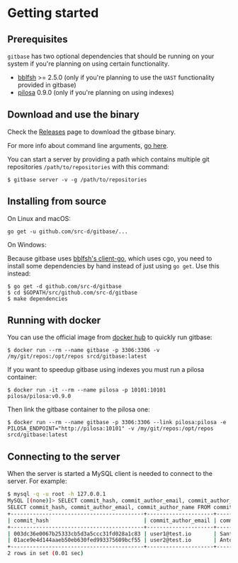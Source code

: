 # Getting started

## Prerequisites

`gitbase` has two optional dependencies that should be running on your system if you're planning on using certain functionality.

- [bblfsh](https://github.com/bblfsh/bblfshd) >= 2.5.0 (only if you're planning to use the `UAST` functionality provided in gitbase)
- [pilosa](https://github.com/pilosa/pilosa) 0.9.0 (only if you're planning on using indexes)

## Download and use the binary

Check the [Releases](https://github.com/src-d/gitbase/releases) page to download the gitbase binary.

For more info about command line arguments, [go here](/docs/using-gitbase/configuration.md#command-line-arguments).

You can start a server by providing a path which contains multiple git repositories `/path/to/repositories` with this command:

```
$ gitbase server -v -g /path/to/repositories
```

## Installing from source

On Linux and macOS:

```
go get -u github.com/src-d/gitbase/...
```

On Windows:

Because gitbase uses [bblfsh's client-go](https://github.com/bblfsh/client-go), which uses cgo, you need to install some dependencies by hand instead of just using `go get`. Use this instead:

```
$ go get -d github.com/src-d/gitbase
$ cd $GOPATH/src/github.com/src-d/gitbase
$ make dependencies
```

## Running with docker

You can use the official image from [docker hub](https://hub.docker.com/r/srcd/gitbase/tags/) to quickly run gitbase:
```
$ docker run --rm --name gitbase -p 3306:3306 -v /my/git/repos:/opt/repos srcd/gitbase:latest
```

If you want to speedup gitbase using indexes you must run a pilosa container:
```
$ docker run -it --rm --name pilosa -p 10101:10101 pilosa/pilosa:v0.9.0
```

Then link the gitbase container to the pilosa one:
```
$ docker run --rm --name gitbase -p 3306:3306 --link pilosa:pilosa -e PILOSA_ENDPOINT="http://pilosa:10101" -v /my/git/repos:/opt/repos srcd/gitbase:latest
```

## Connecting to the server

When the server is started a MySQL client is needed to connect to the server. For example:

```bash
$ mysql -q -u root -h 127.0.0.1
MySQL [(none)]> SELECT commit_hash, commit_author_email, commit_author_name FROM commits LIMIT 2;
SELECT commit_hash, commit_author_email, commit_author_name FROM commits LIMIT 2;
+------------------------------------------+---------------------+-----------------------+
| commit_hash                              | commit_author_email | commit_author_name    |
+------------------------------------------+---------------------+-----------------------+
| 003dc36e0067b25333cb5d3a5ccc31fd028a1c83 | user1@test.io       | Santiago M. Mola      |
| 01ace9e4d144aaeb50eb630fed993375609bcf55 | user2@test.io       | Antonio Navarro Perez |
+------------------------------------------+---------------------+-----------------------+
2 rows in set (0.01 sec)
```